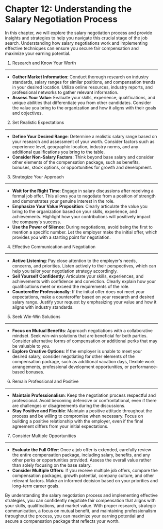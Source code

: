 Chapter 12: Understanding the Salary Negotiation Process
========================================================

In this chapter, we will explore the salary negotiation process and provide insights and strategies to help you navigate this crucial stage of the job search. Understanding how salary negotiations work and implementing effective techniques can ensure you secure fair compensation and maximize your earning potential.

1. Research and Know Your Worth
-------------------------------

* **Gather Market Information**: Conduct thorough research on industry standards, salary ranges for similar positions, and compensation trends in your desired location. Utilize online resources, industry reports, and professional networks to gather relevant information.
* **Assess Your Value**: Evaluate your skills, experience, qualifications, and unique abilities that differentiate you from other candidates. Consider the value you bring to the organization and how it aligns with their goals and objectives.

2. Set Realistic Expectations
-----------------------------

* **Define Your Desired Range**: Determine a realistic salary range based on your research and assessment of your worth. Consider factors such as experience level, geographic location, industry norms, and any additional qualifications you bring to the table.
* **Consider Non-Salary Factors**: Think beyond base salary and consider other elements of the compensation package, such as benefits, bonuses, stock options, or opportunities for growth and development.

3. Strategize Your Approach
---------------------------

* **Wait for the Right Time**: Engage in salary discussions after receiving a formal job offer. This allows you to negotiate from a position of strength and demonstrates your genuine interest in the role.
* **Emphasize Your Value Proposition**: Clearly articulate the value you bring to the organization based on your skills, experience, and achievements. Highlight how your contributions will positively impact the company's success.
* **Use the Power of Silence**: During negotiations, avoid being the first to mention a specific number. Let the employer make the initial offer, which provides you with a starting point for negotiation.

4. Effective Communication and Negotiation
------------------------------------------

* **Active Listening**: Pay close attention to the employer's needs, concerns, and priorities. Listen actively to their perspectives, which can help you tailor your negotiation strategy accordingly.
* **Sell Yourself Confidently**: Articulate your skills, experiences, and achievements with confidence and conviction. Clearly explain how your qualifications meet or exceed the requirements of the role.
* **Counteroffer Professionally**: If the initial offer does not meet your expectations, make a counteroffer based on your research and desired salary range. Justify your request by emphasizing your value and how it aligns with industry standards.

5. Seek Win-Win Solutions
-------------------------

* **Focus on Mutual Benefits**: Approach negotiations with a collaborative mindset. Seek win-win solutions that are beneficial for both parties. Consider alternative forms of compensation or additional perks that may be valuable to you.
* **Explore Creative Options**: If the employer is unable to meet your desired salary, consider negotiating for other elements of the compensation package, such as additional vacation days, flexible work arrangements, professional development opportunities, or performance-based bonuses.

6. Remain Professional and Positive
-----------------------------------

* **Maintain Professionalism**: Keep the negotiation process respectful and professional. Avoid becoming defensive or confrontational, even if there are challenges or disagreements during the discussions.
* **Stay Positive and Flexible**: Maintain a positive attitude throughout the process and be willing to compromise when necessary. Focus on building a positive relationship with the employer, even if the final agreement differs from your initial expectations.

7. Consider Multiple Opportunities
----------------------------------

* **Evaluate the Full Offer**: Once a job offer is extended, carefully review the entire compensation package, including salary, benefits, and any other perks or opportunities provided. Assess the overall value rather than solely focusing on the base salary.
* **Consider Multiple Offers**: If you receive multiple job offers, compare the compensation packages, growth potential, company culture, and other relevant factors. Make an informed decision based on your priorities and long-term career goals.

By understanding the salary negotiation process and implementing effective strategies, you can confidently negotiate fair compensation that aligns with your skills, qualifications, and market value. With proper research, strategic communication, a focus on mutual benefit, and maintaining professionalism throughout the process, you can maximize your earning potential and secure a compensation package that reflects your worth.
